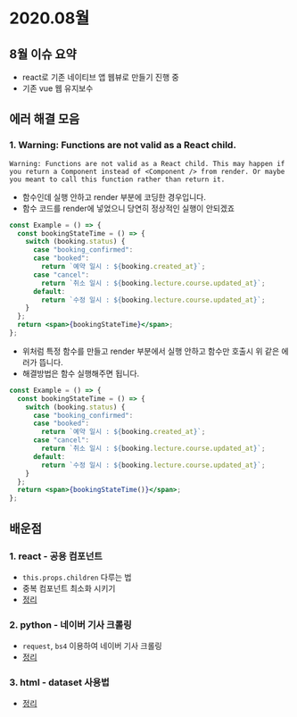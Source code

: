 # 2020.08월

## 8월 이슈 요약

- react로 기존 네이티브 앱 웹뷰로 만들기 진행 중
- 기존 vue 웹 유지보수

## 에러 해결 모음

### 1. Warning: Functions are not valid as a React child.

```
Warning: Functions are not valid as a React child. This may happen if you return a Component instead of <Component /> from render. Or maybe you meant to call this function rather than return it.
```

- 함수인데 실행 안하고 render 부분에 코딩한 경우입니다.
- 함수 코드를 render에 넣었으니 당연히 정상적인 실행이 안되겠죠

```jsx
const Example = () => {
  const bookingStateTime = () => {
    switch (booking.status) {
      case "booking_confirmed":
      case "booked":
        return `예약 일시 : ${booking.created_at}`;
      case "cancel":
        return `취소 일시 : ${booking.lecture.course.updated_at}`;
      default:
        return `수정 일시 : ${booking.lecture.course.updated_at}`;
    }
  };
  return <span>{bookingStateTime}</span>;
};
```

- 위처럼 특정 함수를 만들고 render 부분에서 실행 안하고 함수만 호출시 위 같은 에러가 뜹니다.
- 해결방법은 함수 실행해주면 됩니다.

```jsx
const Example = () => {
  const bookingStateTime = () => {
    switch (booking.status) {
      case "booking_confirmed":
      case "booked":
        return `예약 일시 : ${booking.created_at}`;
      case "cancel":
        return `취소 일시 : ${booking.lecture.course.updated_at}`;
      default:
        return `수정 일시 : ${booking.lecture.course.updated_at}`;
    }
  };
  return <span>{bookingStateTime()}</span>;
};
```

## 배운점

### 1. react - 공용 컴포넌트

- `this.props.children` 다루는 법
- 중복 컴포넌트 최소화 시키기
- [정리](https://kyounghwan01.github.io/blog/React/common-component/)

### 2. python - 네이버 기사 크롤링

- `request`, `bs4` 이용하여 네이버 기사 크롤링
- [정리](https://kyounghwan01.github.io/blog/기타/python/naver-news-crawling/)

### 3. html - dataset 사용법

- [정리](https://kyounghwan01.github.io/blog/기타/html/dataset/)

<Disqus />
